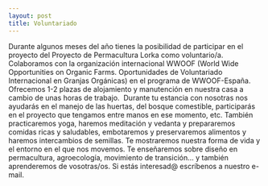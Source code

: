 ```yaml
---
layout: post
title: Voluntariado
---
```


Durante algunos meses del año tienes la posibilidad de participar en
el proyecto del Proyecto de Permacultura Lorka como voluntario/a.
Colaboramos con la organización internacional WWOOF (World
Wide Opportunities on Organic Farms. Oportunidades de
Voluntariado Internacional en Granjas Orgánicas) en el programa
de WWOOF-España.
Ofrecemos 1-2 plazas de alojamiento y manutención en nuestra
casa a cambio de unas horas de trabajo. 
Durante tu estancia con nosotras nos ayudarás en el manejo de las
huertas, del bosque comestible, participarás en el proyecto que
tengamos entre manos en ese momento, etc. También
practicaremos yoga, haremos meditación y vedanta y prepararemos
comidas ricas y saludables, embotaremos y preservaremos
alimentos y haremos intercambios de semillas.
Te mostraremos nuestra forma de vida y el entorno en el que nos
movemos. Te enseñaremos sobre diseño en permacultura,
agroecología, movimiento de transición… y también aprenderemos
de vosotras/os.
Si estás interesad@ escríbenos a nuestro e-mail.
